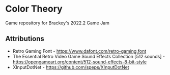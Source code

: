 # Color Theory
Game repository for Brackey's 2022.2 Game Jam

## Attributions

- Retro Gaming Font - https://www.dafont.com/retro-gaming.font
- The Essential Retro Video Game Sound Effects Collection [512 sounds] - https://opengameart.org/content/512-sound-effects-8-bit-style
- XInputDotNet - https://github.com/speps/XInputDotNet
